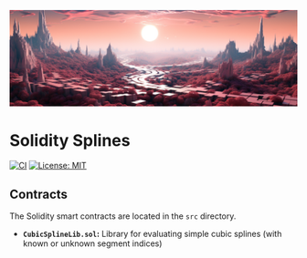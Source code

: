 ![Header](header.png)

# Solidity Splines

[![CI](https://img.shields.io/github/actions/workflow/status/GabrielBianconi/solidity-splines/test.yml?branch=main&label=build)](https://img.shields.io/github/actions/workflow/status/GabrielBianconi/solidity-splines/test.yml?branch=main&label=build)
[![License: MIT](https://img.shields.io/badge/License-MIT-brightgreen.svg)](https://github.com/GabrielBianconi/solidity-splines/blob/main/LICENSE)

## Contracts

The Solidity smart contracts are located in the `src` directory.

- **`CubicSplineLib.sol`:** Library for evaluating simple cubic splines (with known or unknown segment indices)
